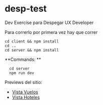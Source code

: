 # desp-test
Dev Exercise para Despegar UX Developer

Para correrlo por primera vez hay que correr 
```
cd client && npm install
cd ..
cd server && npm install
``` 

**Commands: **
```
  cd server
  npm run dev
```

Previews del sitio: 
- [Vista Vuelos](https://imgur.com/ddsPSkM)
- [Vista Hoteles](https://imgur.com/jDld9GE)

